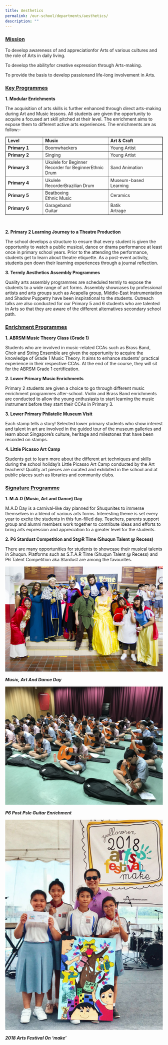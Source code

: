```yaml
---
title: Aesthetics
permalink: /our-school/departments/aesthetics/
description: ""
---
```


<h3><strong><u>Mission</u></strong><u></u></h3>
<p>To&nbsp;develop awareness of and appreciationfor Arts of various cultures and the role of Arts in daily living.</p>
<p>To&nbsp;develop the abilityfor creative expression through Arts-making.</p>
<p>To provide the basis to&nbsp;develop passionand life-long involvement in Arts.</p>
<h3><strong><u>Key Programmes</u></strong></h3>
<p><strong>1. Modular Enrichments</strong></p>
<p>The acquisition of arts skills is further enhanced through direct arts-making during Art and Music lessons. All students are given the opportunity to acquire a focused art skill pitched at their level. The enrichment aims to expose them to different active arts experiences. The enrichments are as follow:-</p>
<div class="table-responsive">
<table border="1" width="0">
<tbody>
<tr>
<td width="130"><strong>Level</strong></td>
<td width="234"><strong>Music</strong></td>
<td width="207"><strong>Art &amp; Craft</strong></td>
</tr>
<tr>
<td width="130"><strong>Primary 1</strong></td>
<td width="234">Boomwhackers</td>
<td width="207">Young Artist</td>
</tr>
<tr>
<td width="130"><strong>Primary 2</strong></td>
<td width="234">Singing</td>
<td width="207">Young Artist</td>
</tr>
<tr>
<td width="130"><strong>Primary 3</strong></td>
<td width="234">Ukulele for Beginner<br />Recorder for BeginnerEthnic Drum</td>
<td width="207">Sand Animation</td>
</tr>
<tr>
<td width="130"><strong>Primary 4</strong></td>
<td width="234">Ukulele<br />RecorderBrazilian Drum</td>
<td width="207">Museum-based Learning</td>
</tr>
<tr>
<td width="130"><strong>Primary 5</strong></td>
<td width="234">Beatboxing<br />Ethnic Music</td>
<td width="207">Ceramics</td>
</tr>
<tr>
<td width="130"><strong>Primary 6</strong></td>
<td width="234">Garageband<br />Guitar</td>
<td width="207">Batik<br />Artrage</td>
</tr>
</tbody>
</table>
</div>
<p>&nbsp;</p>
<p><strong>2. Primary 2 Learning Journey to a Theatre Production</strong></p>
<p>The school develops a structure to ensure that every student is given the opportunity to watch a public musical, dance or drama performance at least once in primary school years. Prior to the attending the performance, students get to learn about theatre etiquette. As a post-event activity, students pen down their learning experiences through a journal reflection.</p>
<p><strong>3. Termly Aesthetics Assembly Programmes</strong></p>
<p>Quality arts&nbsp;assembly programmes are scheduled termly to expose the students to a wide range of art forms. Assembly showcases by professional artists and arts groups such as Acapella group, Middle-East Instrumentation and Shadow Puppetry have been inspirational to the students. Outreach talks are also conducted for our Primary 5 and 6 students who are talented in Arts so that they are aware of the different alternatives secondary school path.</p>
<h3><strong><u>Enrichment Programmes</u></strong></h3>
<p><strong>1. ABRSM Music Theory Class (Grade 1)</strong></p>
<p>Students who are involved in music-related CCAs such as Brass Band, Choir and String Ensemble are given the opportunity to acquire the knowledge of Grade 1 Music Theory. It aims to enhance students&rsquo; practical experience in their respective CCAs. At the end of the course, they will sit for the ABRSM Grade 1 certification.</p>
<p><strong>2. Lower Primary Music Enrichments</strong></p>
<p>Primary 2 students are given a choice to go through different music enrichment programmes after-school. Violin and Brass Band enrichments are conducted&nbsp;to allow the young enthusiasts to start learning the music instrument before they start their CCAs in Primary 3.</p>
<p><strong>3. Lower Primary Philatelic Museum Visit</strong></p>
<p>Each stamp tells a story! Selected lower primary students who show interest and talent in art are involved in the guided tour of the museum galleries and learn about Singapore&rsquo;s culture, heritage and milestones that have been recorded on stamps.</p>
<p><strong>4. Little Picasso Art Camp</strong></p>
<p>Students get to learn more about the different art techniques and skills during the school holiday&rsquo;s Little Picasso Art Camp conducted by the Art teachers! Quality art pieces are curated and exhibited in the school and at public places such as libraries and community clubs.</p>
<h3><strong><u>Signature Programme</u></strong></h3>
<p><strong>1. M.A.D (Music, Art and Dance) Day</strong></p>
<p>M.A.D Day is a carnival-like day planned for Shuqunites to immerse themselves in a blend of various arts forms. Interesting theme is set every year to excite the students in this fun-filled day. Teachers, parents support group and alumni members work together to contribute ideas and efforts to bring arts expression and appreciation to a greater level for the students.</p>
<p><strong>2. P6 Stardust Competition and St@R Time (Shuqun Talent @ Recess)</strong></p>
<p>There are many opportunities for students to showcase their musical talents in Shuqun. Platforms such as S.T.A.R Time (Shuqun Talent @ Recess) and P6 Talent Competition aka Stardust are among the favourites.</p>
<img src="/images/Music-Art-and-Dance-Day.jpg">
<p><em><strong>Music, Art And Dance Day</strong></em></p>
<img src="/images/P6-Post-PSLE-Guitar-Enrichment.jpg">
<p><em><strong>P6 Post Psle Guitar Enrichment</strong></em></p>
<img src="/images/2018-Arts-Festival-on-MAKE.jpg">
<p><em><strong>2018 Arts Festival On &lsquo;make&rsquo;</strong></em></p>